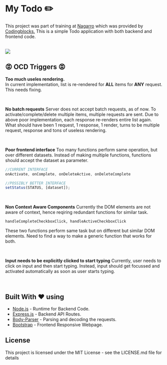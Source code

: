 # My Todo :pencil2:

This project was part of training at <a href='http://www.nagarro.com/en'>Nagarro</a> which was provided by <a href='https://codingblocks.com/'>Codingblocks.</a> 
This is a simple Todo application with both backend and frontend code.

</br>


<img src='http://i.imgur.com/9kvmcD4.png'/>

## :rage: OCD Triggers :rage:

<b>Too much useles rendering.</b></br>
In current implementation, list is re-rendered for <b>ALL</b> items for <b>ANY</b> request. 
This needs fixing.

</br>

<b>No batch requests</b>
Server does not accept batch requests, as of now. To activate/complete/delete multiple items, multiple requests are sent.
Due to above poor implementation, each response re-renders entire list again.
What should have been 1 request, 1 response, 1 render, turns to be multiple request, response and tons of useless rendering.

</br>

<b>Poor frontend interface</b>
Too many functions perform same operation, but over different datasets. Instead of making multiple functions, functions should accept the dataset as parameter.

```javascript
//CURRENT INTERFACE
onActivate, onComplete, onDeleteActive, onDeleteComplete 

//POSSIBLY BETTER INTERFACE
setStatus(STATUS, [dataset]); 
```

</br>

<b>Non Context Aware Components</b>
Currently the DOM elements are not aware of context, hence reqiring redundant functions for similar task.

```
handleCompleteCheckboxClick, handleActiveCheckboxClick
```

These two functions perform same task but on different but similar DOM elements. Need to find a way to make a generic function that works for both.

</br>

<b>Input needs to be explicitly clicked to start typing</b>
Currently, user needs to click on input and then start typing. Instead, input should get focussed and activated automatically as soon as user starts typing.

</br>

## Built With :heart: using

* [Node.js](https://nodejs.org/en/) - Runtime for Backend Code.
* [Express.js](https://expressjs.com) - Backend API Routes.
* [Body-Parser](https://www.npmjs.com/package/body-parser) - Parsing and decoding the requests.
* [Bootstrap](https://getbootstrap.com/) - Frontend Responsive Webpage.

## License

This project is licensed under the MIT License - see the LICENSE.md file for details
